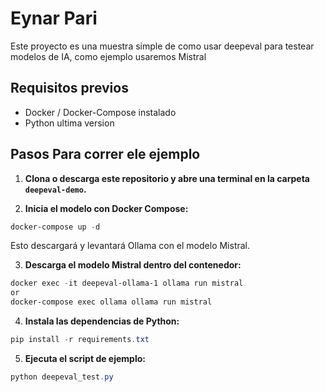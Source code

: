 # Eynar Pari
Este proyecto es una muestra simple de como usar deepeval para testear modelos de IA, como ejemplo usaremos Mistral

## Requisitos previos
- Docker / Docker-Compose instalado
- Python ultima version

## Pasos Para correr ele ejemplo

1. **Clona o descarga este repositorio y abre una terminal en la carpeta `deepeval-demo`.**

2. **Inicia el modelo con Docker Compose:**

```powershell
docker-compose up -d
```

Esto descargará y levantará Ollama con el modelo Mistral.

3. **Descarga el modelo Mistral dentro del contenedor:**

```powershell
docker exec -it deepeval-ollama-1 ollama run mistral
or
docker-compose exec ollama ollama run mistral
```

4. **Instala las dependencias de Python:**

```powershell
pip install -r requirements.txt
```
5. **Ejecuta el script de ejemplo:**

```powershell
python deepeval_test.py
```
